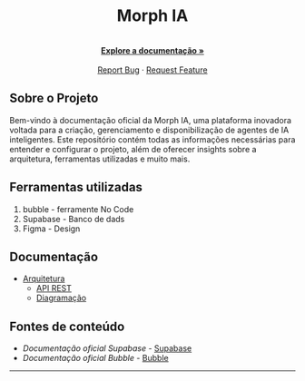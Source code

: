 <p align="center">
  <h1 align="center">Morph IA</h1>
  
  <!-- ![Texto Alternativo](content/images/morph.jpeg) --> 


  <p align="center">
    <br />
      <a href="https://morphia.com.br"><strong>Explore a documentação »</strong></a>
    <br />
    <br />
    <a href="https://github.com/MorpphAI/platform.Morph/issues/new">Report Bug</a>
    ·
    <a href="https://github.com/MorpphAI/platform.Morph/issues/new">Request Feature</a>
  </p>
</p>
    
 <!-- ABOUT THE PROJECT -->

## Sobre o Projeto
Bem-vindo à documentação oficial da Morph IA, uma plataforma inovadora voltada para a criação, gerenciamento e disponibilização de agentes de IA inteligentes. Este repositório contém todas as informações necessárias para entender e configurar o projeto, além de oferecer insights sobre a arquitetura, ferramentas utilizadas e muito mais.

<!-- ROADMAP OF PROJECT -->

## Ferramentas utilizadas

1. bubble - ferramente No Code 
2. Supabase - Banco de dads 
3. Figma - Design 
   
## Documentação 

- [Arquitetura](https://github.com/Juniorbasck/astro4noobs/tree/main/content/rest.md)
  - [API REST](https://github.com/Juniorbasck/astro4noobs/tree/main/content/intro/whyastro.md)
  - [Diagramação](https://github.com/Juniorbasck/astro4noobs/tree/main/content/intro/instalacao.md)
 
<!--  - [Hello World!](https://github.com/Juniorbasck/astro4noobs/tree/main/content/intro/helloworld.md)
- [Conceitos](https://github.com/lanjoni/clojure4noobs/tree/main/content/conceitos)
  - [Estruturas de Dados](https://github.com/lanjoni/clojure4noobs/tree/main/content/conceitos/estruturas.md)
  - [Vetores](https://github.com/lanjoni/clojure4noobs/tree/main/content/conceitos/vetores.md)
- [Projeto](https://github.com/lanjoni/clojure4noobs/tree/main/content/conceitos)](url) -->
<!-- CONTRIBUTING -->


<!-- ## Como Contribuir

Contribuições fazem com que a comunidade open source seja um lugar incrível para aprender, inspirar e criar. Todas contribuições
são **extremamente apreciadas**

1. Realize um Fork do projeto
2. Crie um branch com a nova feature (`git checkout -b feature/featureDaora`)
3. Realize o Commit (`git commit -m 'Adicionado conteudo daora'`)
4. Realize o Push no Branch (`git push origin feature/featureDaora`)
5. Abra um Pull Request](url)
-->


## Fontes de conteúdo

- *Documentação oficial Supabase* - [Supabase](https://supabase.com/docs)  
- *Documentação oficial Bubble* - [Bubble](https://bubble.io/blog/no-code/)
---

